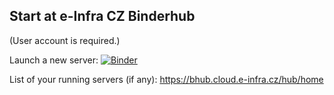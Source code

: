 ## Start at e-Infra CZ Binderhub

(User account is required.)

Launch a new server:
[![Binder](https://binderhub.cloud.e-infra.cz/badge_logo.svg)](https://binderhub.cloud.e-infra.cz/v2/gh/ljocha/spiwok-aee-test/HEAD?labpath=doit.ipynb)

List of your running servers (if any):
https://bhub.cloud.e-infra.cz/hub/home

